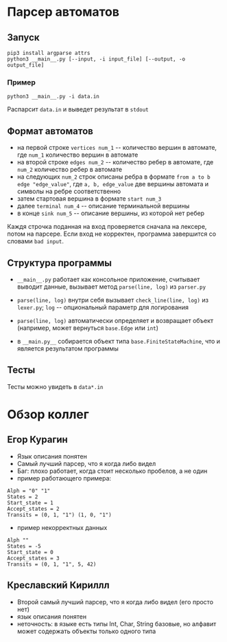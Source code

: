 # Парсер автоматов

## Запуск

```shell
pip3 install argparse attrs
python3 __main__.py [--input, -i input_file] [--output, -o output_file]
```

### Пример

```shell
python3 __main__.py -i data.in
```

Распарсит `data.in` и выведет результат в `stdout`

## Формат автоматов

* на первой строке `vertices num_1` -- количество вершин в автомате, где `num_1` количество вершин в автомате
* на второй строке `edges num_2` -- количество ребер в автомате, где `num_2` количество ребер в автомате
* на следующих `num_2` строк описаны ребра в формате `from a to b edge "edge_value"`, где `a, b, edge_value` две вершины автомата и символы на ребре соответственно
* затем стартовая вершина в формате `start num_3`
* далее `terminal num_4` -- описание терминальной вершины
* в конце `sink num_5` -- описание вершины, из которой нет ребер

Каждя строчка поданная на вход проверяется сначала на лексере, потом на парсере. 
Если вход не корректен, программа завершится со словами `bad input`.

## Структура программы

* `__main__.py` работает как консольное приложение, считывает выводит данные, вызывает метод `parse(line, log)` из `parser.py`

* `parse(line, log)` внутри себя вызывает `check_line(line, log)` из `lexer.py`; `log` -- опциональный параметр для логирования

* `parse(line, log)` автоматически определяет и возвращает объект (например, может вернуться `base.Edge` или `int`)

* в `__main.py__` собирается объект типа `base.FiniteStateMachine`, что и является результатом программы

## Тесты 

Тесты можно увидеть в `data*.in`

# Обзор коллег

## Егор Курагин

* Язык описания понятен
* Самый лучший парсер, что я когда либо видел
* Баг: плохо работает, когда стоит несколько пробелов, а не один
* пример работающего примера:
```
Alph = "0" "1"
States = 2
Start_state = 1
Accept_states = 2
Transits = (0, 1, "1") (1, 0, "1")
```
* пример некорректных данных
```
Alph ""
States = -5
Start_state = 0
Accept_states = 3
Transits = (0, 1, "1", 5, 42)
```

## Креславский Кириллл

* Второй самый лучший парсер, что я когда либо видел (его просто нет)
* язык описания понятен
* неточность: в языке есть типы Int, Char, String базовые, но алфавит может содержать объекты только одного типа
